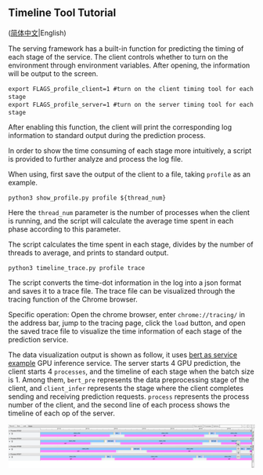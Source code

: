 ## Timeline Tool Tutorial

([简体中文](./README_CN.md)|English)

The serving framework has a built-in function for predicting the timing of each stage of the service. The client controls whether to turn on the environment through environment variables. After opening, the information will be output to the screen.
```
export FLAGS_profile_client=1 #turn on the client timing tool for each stage
export FLAGS_profile_server=1 #turn on the server timing tool for each stage
```
After enabling this function, the client will print the corresponding log information to standard output during the prediction process.

In order to show the time consuming of each stage more intuitively, a script is provided to further analyze and process the log file.

When using, first save the output of the client to a file, taking `profile` as an example.
```
python3 show_profile.py profile ${thread_num}
```
Here the `thread_num` parameter is the number of processes when the client is running, and the script will calculate the average time spent in each phase according to this parameter.

The script calculates the time spent in each stage, divides by the number of threads to average, and prints to standard output.

```
python3 timeline_trace.py profile trace
```
The script converts the time-dot information in the log into a json format and saves it to a trace file. The trace file can be visualized through the tracing function of the Chrome browser.

Specific operation: Open the chrome browser, enter `chrome://tracing/` in the address bar, jump to the tracing page, click the `load` button, and open the saved trace file to visualize the time information of each stage of the prediction service.

The data visualization output is shown as follow, it uses [bert as service example](https://github.com/PaddlePaddle/Serving/tree/develop/python/examples/bert) GPU inference service. The server starts 4 GPU prediction, the client starts 4 `processes`, and the timeline of each stage when the batch size is 1. Among them, `bert_pre` represents the data preprocessing stage of the client, and `client_infer` represents the stage where the client completes sending and receiving prediction requests. `process` represents the process number of the client, and the second line of each process shows the timeline of each op of the server.

![timeline](../../../doc/images/timeline-example.png)
